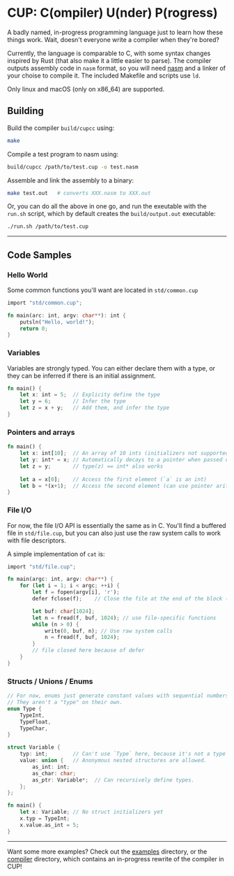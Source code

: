 # CUP: C(ompiler) U(nder) P(rogress)

A badly named, in-progress programming language just to learn how these things work. Wait, doesn't everyone write a compiler when they're bored?

Currently, the language is comparable to C, with some syntax changes inspired by Rust (that also make it a little easier to parse). The compiler outputs assembly code in `nasm` format, so you will need [nasm](https://www.nasm.us/) and a linker of your choise to compile it. The included Makefile and scripts use `ld`.

Only linux and macOS (only on x86_64) are supported.

## Building

Build the compiler `build/cupcc` using:
```bash
make
```
Compile a test program to nasm using:
```bash
build/cupcc /path/to/test.cup -o test.nasm
```
Assemble and link the assembly to a binary:
```bash
make test.out   # converts XXX.nasm to XXX.out
```

Or, you can do all the above in one go, and run the exeutable with the `run.sh` script, which by default creates the `build/output.out` executable:
```bash
./run.sh /path/to/test.cup
```
---

## Code Samples

### Hello World  

Some common functions you'll want are located in `std/common.cup`
```rust
import "std/common.cup";

fn main(arc: int, argv: char**): int {
    putsln("Hello, world!");
    return 0;
}
```

### Variables

Variables are strongly typed. You can either declare them with a type, or they can be inferred if there is an initial assignment.

```rust
fn main() {
    let x: int = 5;  // Explicity define the type
    let y = 6;       // Infer the type
    let z = x + y;   // Add them, and infer the type
}
```

### Pointers and arrays
```rust
fn main() {
    let x: int[10];  // An array of 10 ints (initializers not supported)
    let y: int* = x; // Automatically decays to a pointer when passed or assigned
    let z = y;       // type(z) == int* also works
    
    let a = x[0];    // Access the first element (`a` is an int)
    let b = *(x+1);  // Access the second element (can use pointer arithmetic)
}
```

### File I/O

For now, the file I/O API is essentially the same as in C. You'll find a buffered file in `std/file.cup`, but you can also just use the raw system calls to work with file descriptors.

A simple implementation of `cat` is:
```rust
import "std/file.cup";

fn main(argc: int, argv: char**) {
    for (let i = 1; i < argc; ++i) {
        let f = fopen(argv[i], 'r');
        defer fclose(f);    // Close the file at the end of the block (in each iteration)

        let buf: char[1024];
        let n = fread(f, buf, 1024); // use file-specific functions
        while (n > 0) {
            write(0, buf, n); // Use raw system calls
            n = fread(f, buf, 1024);
        }
        // file closed here because of defer
    }
}
```

### Structs / Unions / Enums

```rust
// For now, enums just generate constant values with sequential numbers.
// They aren't a "type" on their own.
enum Type {
    TypeInt,
    TypeFloat,
    TypeChar,
}

struct Variable {
    typ: int;        // Can't use `Type` here, because it's not a type
    value: union {   // Anonymous nested structures are allowed.
        as_int: int;
        as_char: char;
        as_ptr: Variable*;  // Can recursively define types.
    };
};

fn main() {
    let x: Variable; // No struct initializers yet
    x.typ = TypeInt;
    x.value.as_int = 5;
}
```

---

Want some more examples? Check out the [examples](examples/) directory, or the [compiler](compiler/) directory, which contains an in-progress rewrite of the compiler in CUP!